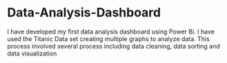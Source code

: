 # Data-Analysis-Dashboard
I have developed my first data analysis dashboard using Power Bi. I have used the Titanic Data set creating multiple graphs to analyze data. This process  involved several process including data cleaning, data sorting and data visualization
